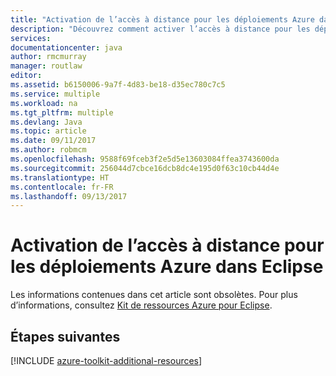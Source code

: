 ```yaml
---
title: "Activation de l’accès à distance pour les déploiements Azure dans Eclipse"
description: "Découvrez comment activer l’accès à distance pour les déploiements Azure à l’aide de la Boîte à outils Azure pour Eclipse."
services: 
documentationcenter: java
author: rmcmurray
manager: routlaw
editor: 
ms.assetid: b6150006-9a7f-4d83-be18-d35ec780c7c5
ms.service: multiple
ms.workload: na
ms.tgt_pltfrm: multiple
ms.devlang: Java
ms.topic: article
ms.date: 09/11/2017
ms.author: robmcm
ms.openlocfilehash: 9588f69fceb3f2e5d5e13603084ffea3743600da
ms.sourcegitcommit: 256044d7cbce16dcb8dc4e195d0f63c10cb44d4e
ms.translationtype: HT
ms.contentlocale: fr-FR
ms.lasthandoff: 09/13/2017
---
```

# <a name="enabling-remote-access-for-azure-deployments-in-eclipse"></a>Activation de l’accès à distance pour les déploiements Azure dans Eclipse

Les informations contenues dans cet article sont obsolètes. Pour plus d’informations, consultez [Kit de ressources Azure pour Eclipse](azure-toolkit-for-eclipse.md).

## <a name="next-steps"></a>Étapes suivantes

[!INCLUDE [azure-toolkit-additional-resources](../includes/azure-toolkit-additional-resources.md)]
